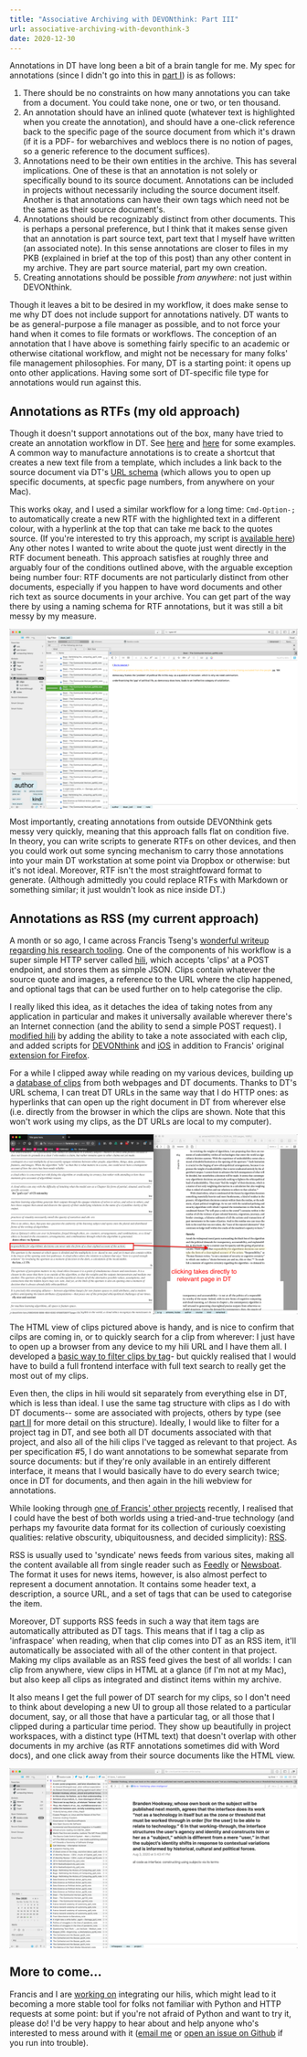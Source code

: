 ```yaml
---
title: "Associative Archiving with DEVONthink: Part III"
url: associative-archiving-with-devonthink-3
date: 2020-12-30
---
```

Annotations in DT have long been a bit of a brain tangle for me. My spec for annotations (since I didn't go into this in [part I](https://lachlankermode.com/associative-archiving-with-devonthink-1)) is as follows: 

1. There should be no constraints on how many annotations you can take from a document. You could take none, one or two, or ten thousand.
2. An annotation should have an inlined quote (whatever text is highlighted when you create the annotation), and should have a one-click reference back to the specific page of the source document from which it's drawn (if it is a PDF- for webarchives and weblocs there is no notion of pages, so a generic reference to the document suffices).
3. Annotations need to be their own entities in the archive. This has several implications. One of these is that an annotation is not solely or specifically bound to its source document. Annotations can be included in projects without necessarily including the source document itself. Another is that annotations can have their own tags which need not be the same as their source document's. 
4. Annotations should be recognizably distinct from other documents. This is perhaps a personal preference, but I think that it makes sense given that an annotation is part source text, part text that I myself have written (an associated note). In this sense annotations are closer to files in my PKB (explained in brief at the top of this post) than any other content in my archive. They are part source material, part my own creation.
5. Creating annotations should be possible _from anywhere_: not just within
   DEVONthink.

Though it leaves a bit to be desired in my workflow, it does make sense to me why DT does not include support for annotations natively. DT wants to be as general-purpose a file manager as possible, and to not force your hand when it comes to file formats or workflows. The conception of an annotation that I have above is something fairly specific to an academic or otherwise citational workflow, and might not be necessary for many folks' file management philosophies. For many, DT is a starting point: it opens up onto other applications. Having some sort of DT-specific file type for annotations would run against this.

## Annotations as RTFs (my old approach)
Though it doesn't support annotations out of the box, many have tried to create an annotation workflow in DT. See [here](https://discourse.devontechnologies.com/t/best-way-for-annotations/52610/13) and [here](https://discourse.devontechnologies.com/t/make-an-annotation-with-links-notes-tags-v2/17221/21) for some examples. A common way to manufacture annotations is to create a shortcut that creates a new text file from a template, which includes a link back to the source document via DT's [URL schema](https://talk.macpowerusers.com/t/playing-with-devonthink-what-are-your-most-interesting-uses/13708/2) (which allows you to open up specific documents, at specfic page numbers, from anywhere on your Mac).

This works okay, and I used a similar workflow for a long time: `Cmd-Option-;` to automatically create a new RTF with the highlighted text in a different colour, with a hyperlink at the top that can take me back to the quotes source. (If you're interested to try this approach, my script is [available here](https://lachlankermode.com/TakeNote.applescript)) Any other notes I wanted to write about the quote just went directly in the RTF document beneath. This approach satisfies at roughly three and arguably four of the conditions outlined above, with the arguable exception being number four: RTF documents are not particularly distinct from other documents, especially if you happen to have word documents and other rich text as source documents in your archive. You can get part of the way there by using a naming schema for RTF annotations, but it was still a bit messy by my measure. 

<div class="m-15" style="display:flex;justify-content:center;align-items:center;">
    <img src="static/rtf-note-example.png" width="100%">
</div>

Most importantly, creating annotations from outside DEVONthink gets messy very quickly, meaning that this approach falls flat on condition five. In theory, you can write scripts to generate RTFs on other devices, and then you could work out some syncing mechanism to carry those annotations into your main DT workstation at some point via Dropbox or otherwise: but it's not ideal. Moreover, RTF isn't the most straightfoward format to generate. (Although admittedly you could replace RTFs with Markdown or something similar; it just wouldn't look as nice inside DT.)

## Annotations as RSS (my current approach)
A month or so ago, I came across Francis Tseng's [wonderful writeup regarding his research tooling](https://spaceandtim.es/etc/research_tools/). One of the components of his workflow is a super simple HTTP server called [hili](https://github.com/frnsys/hili), which accepts 'clips' at a POST endpoint, and stores them as simple JSON. Clips contain whatever the source quote and images, a reference to the URL where the clip happened, and optional tags that can be used further on to help categorise the clip.

I really liked this idea, as it detaches the idea of taking notes from any application in particular and makes it universally available wherever there's an Internet connection (and the ability to send a simple POST request). I [modified hili](https://github.com/breezykermo/hili) by adding the ability to take a note associated with each clip, and added scripts for [DEVONthink](https://github.com/breezykermo/hili/tree/master/clients/devonthink) and [iOS](https://github.com/breezykermo/hili/tree/master/clients/scriptable-ios) in addition to Francis' original [extension for Firefox](https://github.com/breezykermo/hili/tree/master/clients/firefox).

For a while I clipped away while reading on my various devices, building up a [database of clips](https://research.forensic-architecture.org/hili/view) from both webpages and DT documents. Thanks to DT's URL schema, I can treat DT URLs in the same way that I do HTTP ones: as hyperlinks that can open up the right document in DT from wherever else (i.e. directly from the browser in which the clips are shown. Note that this won't work using my clips, as the DT URLs are local to my computer).  

<div class="m-15" style="display:flex;justify-content:center;align-items:center;">
    <img src="static/hili-with-dt-html.png" width="100%">
</div>

The HTML view of clips pictured above is handy, and is nice to confirm that cilps are coming in, or to quickly search for a clip from wherever: I just have to open up a browser from any device to my hili URL and I have them all. I developed a [basic way to filter clips by tag](https://research.forensic-architecture.org/hili/view?t=infraspace)- but quickly realised that I would have to build a full frontend interface with full text search to really get the most out of my clips.

Even then, the clips in hili would sit separately from everything else in DT, which is less than ideal. I use the same tag structure with clips as I do with DT documents-- some are associated with projects, others by type (see [part II](https://lachlankermode.com/associative-archiving-with-devonthink-2) for more detail on this structure). Ideally, I would like to filter for a project tag in DT, and see both all DT documents associated with that project, and also all of the hili clips I've tagged as relevant to that project. As per specification #5, I do want annotations to be somewhat separate from source documents: but if they're only available in an entirely different interface, it means that I would basically have to do every search twice; once in DT for documents, and then again in the hili webview for annotations.

While looking through [one of Francis' other projects](https://github.com/frnsys/rssrs) recently, I realised that I could have the best of both worlds using a tried-and-true technology (and perhaps my favourite data format for its collection of curiously coexisting qualities: relative obscurity, ubiquitousness, and decided simplicity): [RSS](https://en.wikipedia.org/wiki/RSS).

RSS is usually used to 'syndicate' news feeds from various sites, making all the content available all from single reader such as [Feedly](https://feedly.com/) or [Newsboat](https://newsboat.org/). The format it uses for news items, however, is also almost perfect to represent a document annotation. It contains some header text, a description, a source URL, and a set of tags that can be used to categorise the item.

Moreover, DT supports RSS feeds in such a way that item tags are automatically attributed as DT tags. This means that if I tag a clip as 'infraspace' when reading, when that clip comes into DT as an RSS item, it'll automatically be associated with all of the other content in that project. Making my clips available as an RSS feed gives the best of all worlds: I can clip from anywhere, view clips in HTML at a glance (if I'm not at my Mac), but also keep all clips as integrated and distinct items within my archive.

It also means I get the full power of DT search for my clips, so I don't need to think about developing a new UI to group all those related to a particular document, say, or all those that have a particular tag, or all those that I clipped during a particular time period. They show up beautifully in project workspaces, with a distinct type (HTML text) that doesn't overlap with other documents in my archive (as RTF annotations sometimes did with Word docs), and one click away from their source documents like the HTML view.

<div class="m-15" style="display:flex;justify-content:center;align-items:center;">
    <img src="static/clips-rss-in-dt.png" width="100%">
</div>

## More to come...
Francis and I are [working on](https://github.com/frnsys/hili/pull/8) integrating our hilis, which might lead to it becoming a more stable tool for folks not familiar with Python and HTTP requests at some point: but if you're not afraid of Python and want to try it, please do! I'd be very happy to hear about and help anyone who's interested  to mess around with it ([email me](mailto:lachiekermode@gmail.com) or [open an issue on Github](https://github.com/breezykermo/hili) if you run into trouble).
